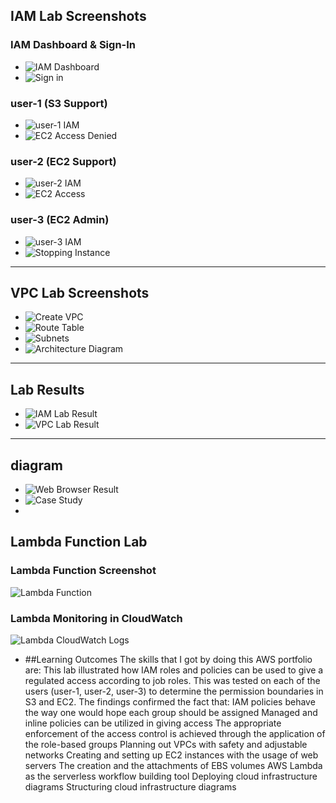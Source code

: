 ## IAM Lab Screenshots

### IAM Dashboard & Sign-In
- ![IAM Dashboard](images/Iamdashboard.png)
- ![Sign in](images/Sign_in_user-1.png)

### user-1 (S3 Support)
- ![user-1 IAM](images/user1.png)
- ![EC2 Access Denied](images/EC2.png)

### user-2 (EC2 Support)
- ![user-2 IAM](images/user2.png)
- ![EC2 Access](images/User2_EC2.png)

### user-3 (EC2 Admin)
- ![user-3 IAM](images/user3.png)
- ![Stopping Instance](images/user3_stopping_instance.png)

---

## VPC Lab Screenshots
- ![Create VPC](images/Create_VPC.png)
- ![Route Table](images/route_table_assoc.png)
- ![Subnets](images/subnets_list.png)
- ![Architecture Diagram](images/AWS_Architecture_Diagram.png)

---

## Lab Results
- ![IAM Lab Result](images/iam_lab_result.png)
- ![VPC Lab Result](images/vpc_lab_result.png)

---

## diagram
- ![Web Browser Result](images/webserver_browser.png)
- ![Case Study](images/case_study_1.png)
- 
## Lambda Function Lab

### Lambda Function Screenshot
![Lambda Function](images/lamdafunction.png)

### Lambda Monitoring in CloudWatch
![Lambda CloudWatch Logs](images/lamada.png)



- ##Learning Outcomes
The skills that I got by doing this AWS portfolio are:
This lab illustrated how IAM roles and policies can be used to give a regulated access according to job roles. 
This was tested on each of the users (user-1, user-2, user-3) to determine the permission boundaries in S3 and EC2. 
The findings confirmed the fact that:
IAM policies behave the way one would hope each group should be assigned
Managed and inline policies can be utilized in giving access
The appropriate enforcement of the access control is achieved through the application of the role-based groups
Planning out VPCs with safety and adjustable networks
Creating and setting up EC2 instances with the usage of web servers
The creation and the attachments of EBS volumes
AWS Lambda as the serverless workflow building tool
Deploying cloud infrastructure diagrams Structuring cloud infrastructure diagrams


